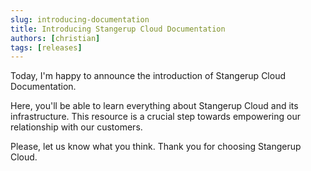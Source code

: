 ```yaml
---
slug: introducing-documentation
title: Introducing Stangerup Cloud Documentation
authors: [christian]
tags: [releases]
---
```


Today, I'm happy to announce the introduction of Stangerup Cloud Documentation.

Here, you'll be able to learn everything about Stangerup Cloud and its infrastructure. This resource is a crucial step towards empowering our relationship with our customers.

Please, let us know what you think. Thank you for choosing Stangerup Cloud.
